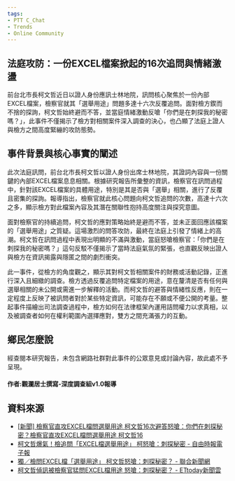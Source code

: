 ```yaml
---
tags:
- PTT C_Chat
- Trends
- Online Community
---
```


## 法庭攻防：一份EXCEL檔案掀起的16次追問與情緒激盪

前台北市長柯文哲近日以證人身份應訊士林地院，訊問核心聚焦於一份內部EXCEL檔案，檢察官就其「選舉用途」問題多達十六次反覆追問。面對檢方鍥而不捨的探詢，柯文哲始終避而不答，並當庭情緒激動反嗆「你們是在刺探我的秘密嗎？」，此事件不僅揭示了檢方對相關案件深入調查的決心，也凸顯了法庭上證人與檢方之間高度緊繃的攻防態勢。

## 事件背景與核心事實的闡述

此次法庭訊問，前台北市長柯文哲以證人身份出席士林地院，其證詞內容與一份關鍵的內部EXCEL檔案息息相關。根據研究報告所彙整的資訊，檢察官在訊問過程中，針對該EXCEL檔案的具體用途，特別是其是否與「選舉」相關，進行了反覆且密集的探詢。報導指出，檢察官就此核心問題向柯文哲追問的次數，高達十六次之多，顯示檢方對此檔案內容及其潛在關聯性抱持高度關注與探究意圖。

面對檢察官的持續追問，柯文哲的應對策略始終是避而不答，並未正面回應該檔案的「選舉用途」之質疑。這場激烈的問答攻防，最終在法庭上引發了情緒上的高潮。柯文哲在訊問過程中表現出明顯的不滿與激動，當庭怒嗆檢察官：「你們是在刺探我的秘密嗎？」這句反駁不僅揭示了當時法庭氣氛的緊張，也直觀反映出證人與檢方在資訊揭露與隱匿之間的劇烈衝突。

此一事件，從檢方的角度觀之，顯示其對柯文哲相關案件的財務或活動記錄，正進行深入且細緻的調查。檢方透過反覆追問特定檔案的用途，意在釐清是否有任何與選舉相關的未公開或需進一步解釋的活動。而柯文哲的避答與情緒性反應，則在一定程度上反映了被訊問者對於某些特定資訊，可能存在不願或不便公開的考量。整起事件描繪出司法調查過程中，檢方如何在法律框架內運用詰問權力以求真相，以及被調查者如何在權利範圍內選擇應對，雙方之間充滿張力的互動。

## 鄉民怎麼說

經查閱本研究報告，未包含網路社群對此事件的公眾意見或討論內容，故此處不予呈現。

#### 作者:觀瀾居士撰寫-深度調查組v1.0報導

## 資料來源

- [[新聞] 檢察官直攻EXCEL檔問選舉用途 柯文哲16次避答怒嗆：你們在刺探秘密？檢察官直攻EXCEL檔問選舉用途 柯文哲16](https://www.pttweb.cc/bbs/Gossiping/M.1759812389.A.AEB)
- [柯文哲爆氣！檢追問「EXCEL檔選舉用途」 柯怒嗆：刺探秘密 - 自由時報電子報](https://news.ltn.com.tw/news/politics/breakingnews/4700057)
- [獨／檢問EXCEL檔「選舉用途」 柯文哲怒嗆：刺探秘密？ - 聯合新聞網](https://udn.com/news/story/123668/8017559)
- [柯文哲偵訊被檢察官猛問EXCEL檔用途 怒嗆：刺探秘密？ - ETtoday新聞雲](https://www.ettoday.net/news/20240609/2754673.htm)